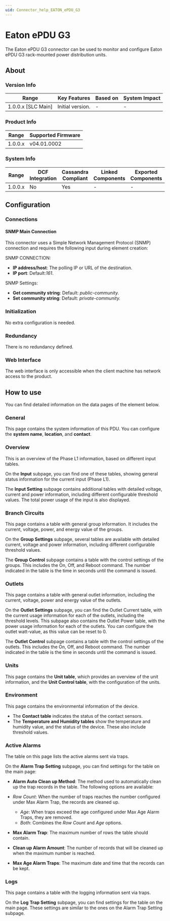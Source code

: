 ```yaml
---
uid: Connector_help_EATON_ePDU_G3
---
```


# Eaton ePDU G3

The Eaton ePDU G3 connector can be used to monitor and configure Eaton ePDU G3 rack-mounted power distribution units.

## About

### Version Info

| **Range**            | **Key Features** | **Based on** | **System Impact** |
|----------------------|------------------|--------------|-------------------|
| 1.0.0.x \[SLC Main\] | Initial version. | \-           | \-                |

### Product Info

| **Range** | **Supported Firmware** |
|-----------|------------------------|
| 1.0.0.x   | v04.01.0002            |

### System Info

| **Range** | **DCF Integration** | **Cassandra Compliant** | **Linked Components** | **Exported Components** |
|-----------|---------------------|-------------------------|-----------------------|-------------------------|
| 1.0.0.x   | No                  | Yes                     | \-                    | \-                      |

## Configuration

### Connections

#### SNMP Main Connection

This connector uses a Simple Network Management Protocol (SNMP) connection and requires the following input during element creation:

SNMP CONNECTION:

- **IP address/host**: The polling IP or URL of the destination.
- **IP port**: Default:*161*.

SNMP Settings:

- **Get community string**: Default: *public-community.*
- **Set community string**: Default: *private-community.*

### Initialization

No extra configuration is needed.

### Redundancy

There is no redundancy defined.

### Web Interface

The web interface is only accessible when the client machine has network access to the product.

## How to use

You can find detailed information on the data pages of the element below.

### General

This page contains the system information of this PDU. You can configure the **system name**, **location**, and **contact**.

### Overview

This is an overview of the Phase L1 information, based on different input tables.

On the **Input** subpage, you can find one of these tables, showing general status information for the current input (Phase L1).

The **Input Setting** subpage contains additional tables with detailed voltage, current and power information, including different configurable threshold values. The total power usage of the input is also displayed.

### Branch Circuits

This page contains a table with general group information. It includes the current, voltage, power, and energy value of the groups.

On the **Group Settings** subpage, several tables are available with detailed current, voltage and power information, including different configurable threshold values.

The **Group Control** subpage contains a table with the control settings of the groups. This includes the On, Off, and Reboot command. The number indicated in the table is the time in seconds until the command is issued.

### Outlets

This page contains a table with general outlet information, including the current, voltage, power and energy value of the outlets.

On the **Outlet Settings** subpage, you can find the Outlet Current table, with the current usage information for each of the outlets, including the threshold levels. This subpage also contains the Outlet Power table, with the power usage information for each of the outlets. You can configure the outlet watt-value, as this value can be reset to 0.

The **Outlet Control** subpage contains a table with the control settings of the outlets. This includes the On, Off, and Reboot command. The number indicated in the table is the time in seconds until the command is issued.

### Units

This page contains the **Unit table**, which provides an overview of the unit information, and the **Unit Control table**, with the configuration of the units.

### Environment

This page contains the environmental information of the device.

- The **Contact table** indicates the status of the contact sensors.
- The **Temperature and Humidity tables** show the temperature and humidity value, and the status of the device. These also include threshold values.

### Active Alarms

The table on this page lists the active alarms sent via traps.

On the **Alarm Trap Setting** subpage, you can find settings for the table on the main page:

- **Alarm Auto Clean up Method**: The method used to automatically clean up the trap records in the table. The following options are available:

- *Row Count*: When the number of traps reaches the number configured under Max Alarm Trap, the records are cleaned up.
  - *Age*: When traps exceed the age configured under Max Age Alarm Traps, they are removed.
  - *Both*: Combines the *Row Count* and *Age* options.

- **Max Alarm Trap**: The maximum number of rows the table should contain.

- **Clean up Alarm Amount**: The number of records that will be cleaned up when the maximum number is reached.

- **Max Age Alarm Traps**: The maximum date and time that the records can be kept.

### Logs

This page contains a table with the logging information sent via traps.

On the **Log** **Trap Setting** subpage, you can find settings for the table on the main page. These settings are similar to the ones on the Alarm Trap Setting subpage.
